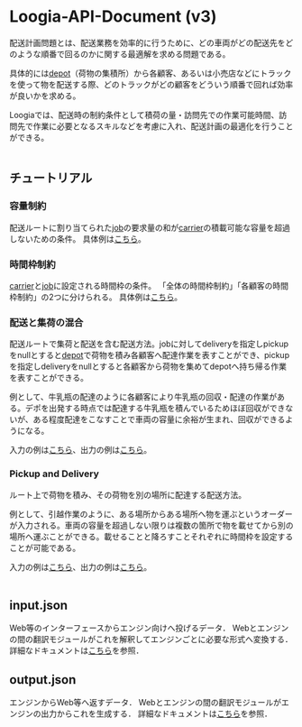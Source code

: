 # Loogia-API-Document (v3)
配送計画問題とは、配送業務を効率的に行うために、どの車両がどの配送先をどのような順番で回るのかに関する最適解を求める問題である。

具体的には[depot](docs/depot.md)（荷物の集積所）から各顧客、あるいは小売店などにトラックを使って物を配送する際、どのトラックがどの顧客をどういう順番で回れば効率が良いかを求める。

Loogiaでは、配送時の制約条件として積荷の量・訪問先での作業可能時間、訪問先で作業に必要となるスキルなどを考慮に入れ、配送計画の最適化を行うことができる。<br><br>

## チュートリアル
### 容量制約
配送ルートに割り当てられた[job](docs/job.md)の要求量の和が[carrier](docs/carrier.md)の積載可能な容量を超過しないための条件。
具体例は[こちら](docs/capacityExample.md)。

### 時間枠制約
[carrier](docs/carrier.md)と[job](docs/job.md)に設定される時間枠の条件。
「全体の時間枠制約」「各顧客の時間枠制約」の2つに分けられる。
具体例は[こちら](docs/timewindowExample.md)。

### 配送と集荷の混合
配送ルートで集荷と配送を含む配送方法。jobに対してdeliveryを指定しpickupをnullとすると[depot](docs/depot.md)で荷物を積み各顧客へ配達作業を表すことができ、pickupを指定しdeliveryをnullとすると各顧客から荷物を集めてdepotへ持ち帰る作業を表すことができる。

例として、牛乳瓶の配達のように各顧客により牛乳瓶の回収・配達の作業がある。デポを出発する時点では配達する牛乳瓶を積んでいるためほぼ回収ができないが、ある程度配達をこなすことで車両の容量に余裕が生まれ、回収ができるようになる。

入力の例は[こちら](docs/instances/withBackhaul.md)、出力の例は[こちら](docs/instances/outputs/withBackhaul.md)。

### Pickup and Delivery
ルート上で荷物を積み、その荷物を別の場所に配達する配送方法。

例として、引越作業のように、ある場所からある場所へ物を運ぶというオーダーが入力される。車両の容量を超過しない限りは複数の箇所で物を載せてから別の場所へ運ぶことができる。載せることと降ろすことそれぞれに時間枠を設定することが可能である。

入力の例は[こちら](docs/instances/pdp.md)、出力の例は[こちら](docs/instances/outputs/pdp.md)。<br><br>

## input.json
Web等のインターフェースからエンジン向けへ投げるデータ．
Webとエンジンの間の翻訳モジュールがこれを解釈してエンジンごとに必要な形式へ変換する．
詳細なドキュメントは[こちら](docs/Input.json.md)を参照．

## output.json
エンジンからWeb等へ返すデータ．
Webとエンジンの間の翻訳モジュールがエンジンの出力からこれを生成する．
詳細なドキュメントは[こちら](docs/Output.json.md)を参照．